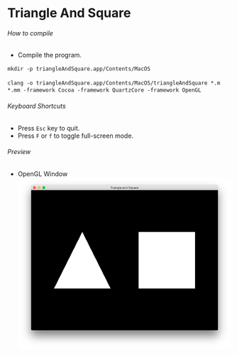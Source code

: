 # Triangle And Square

###### How to compile

-   Compile the program.

```
mkdir -p triangleAndSquare.app/Contents/MacOS

clang -o triangleAndSquare.app/Contents/MacOS/triangleAndSquare *.m *.mm -framework Cocoa -framework QuartzCore -framework OpenGL
```

###### Keyboard Shortcuts

-   Press `Esc` key to quit.
-   Press `F` or `f` to toggle full-screen mode.

###### Preview

-   OpenGL Window
    ![triangleAndSquare][triangle-and-square-image]

[//]: # "Image declaration"
[triangle-and-square-image]: ./preview/triangleAndSquare.png "Triangle and Square"
